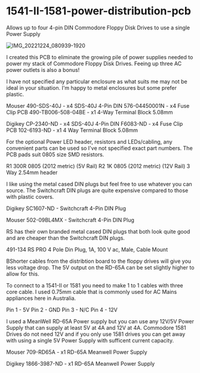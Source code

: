 # 1541-II-1581-power-distribution-pcb

Allows up to four 4-pin DIN Commodore Floppy Disk Drives to use a single Power Supply

![IMG_20221224_080939-1920](https://user-images.githubusercontent.com/9030553/209482304-8f4bd88b-01ae-430a-8a50-154f14c88ff4.jpg)

I created this PCB to eliminate the growing pile of power supplies needed to
power my stack of Commodore Floppy Disk Drives. Feeing up three AC power outlets is
also a bonus!

I have not specified any particular enclosure as what suits me may not be ideal 
in your situation. I'm happy to metal enclosures but some prefer plastic.

Mouser
490-SDS-40J - x4 SDS-40J 4-Pin DIN
576-04450001N - x4 Fuse Clip PCB
490-TB006-508-04BE - x1 4-Way Terminal Block 5.08mm

Digikey
CP-2340-ND - x4 SDS-40J 4-Pin DIN
F6083-ND - x4 Fuse Clip PCB
102-6193-ND - x1 4 Way Terminal Block 5.08mm

For the optional Power LED header, resistors and LEDs/cabling, any convenient 
parts can be used so I've not specified exact part numbers. The PCB pads suit
0805 size SMD resistors.

R1 300R 0805 (2012 metric) (5V Rail)
R2 1K 0805 (2012 metric) (12V Rail)
3 Way 2.54mm header

I like using the metal cased DIN plugs but feel free to use whatever you can source. The 
Switchcraft DIN plugs are quite expensive compared to those with plastic covers.

Digikey
SC1607-ND - Switchcraft 4-Pin DIN Plug

Mouser
502-09BL4MX - Switchcraft 4-Pin DIN Plug 

RS has their own branded metal cased DIN plugs that both look quite good and are cheaper 
than the Switchcraft DIN plugs.

491-134 RS PRO 4 Pole Din Plug, 1A, 100 V ac, Male, Cable Mount

BShorter cables from the distribtion board to the floppy drives will give you less voltage 
drop. The 5V output on the RD-65A can be set slightly higher to allow for this.

To connect to a 1541-II or 1581 you need to make 1 to 1 cables with three core cable.
I used 0.75mm cable that is commonly used for AC Mains appliances here in Australia.

Pin 1 - 5V
Pin 2 - GND
Pin 3 - N/C
Pin 4 - 12V

I used a MeanWell RD-65A Power supply but you can use any 12V/5V Power Supply that can 
supply at least 5V at 4A and 12V at 4A. Commodore 1581 Drives do not need 12V and if you
only use 1581 drives you can get away with using a single 5V Power Supply with sufficent
current capacity.

Mouser
709-RD65A - x1 RD-65A Meanwell Power Supply

Digikey
1866-3987-ND - x1 RD-65A Meanwell Power Supply
